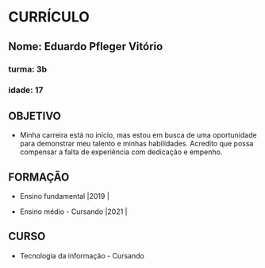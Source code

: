 #  CURRÍCULO
##  Nome: Eduardo Pfleger Vitório
### turma: 3b
### idade: 17


## OBJETIVO
*  Minha carreira está no início, mas estou em busca de uma oportunidade para demonstrar meu talento e minhas habilidades. Acredito que possa compensar a falta de experiência com dedicação e empenho.


## FORMAÇÃO
*  Ensino fundamental |2019 |


*   Ensino médio - Cursando  |2021 | 


## CURSO
*  Tecnologia da informação - Cursando 
